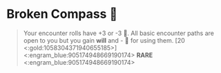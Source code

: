 #  **Broken Compass** 🧭
> Your encounter rolls have +3 or -3 🎲. All basic encounter paths are open to you but you gain __will__ and - 🔷 for using them. [20 <:gold:1058304371940655185>]
<:engram_blue:905174948669190174> __RARE__ <:engram_blue:905174948669190174>
